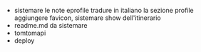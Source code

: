 -   sistemare le note eprofile tradure in italiano la sezione profile aggiungere favicon, sistemare show dell'itinerario
-   readme.md da sistemare
-   tomtomapi
-   deploy
